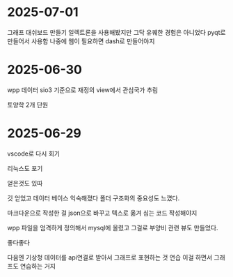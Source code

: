 # 2025-07-01

그래프 대쉬보드 만들기 
일렉트론을 사용해봤지만 그닥 유퀘한 경험은 아니었다
pyqt로 만들어서 사용함
나중에 웹이 필요하면 dash로 만들어야지

# 2025-06-30

wpp 데이터 sio3 기준으로 재정의
view에서 관심국가 추림

토양학 2개 단원


# 2025-06-29

vscode로 다시 회기

리눅스도 포기


얻은것도 있따

깃 얻었고
데이터 베이스 익숙해졌다
폴더 구조화의 중요성도 느꼈다.

마크다운으로 작성한 걸 json으로 바꾸고 텍스로 옮겨 심는 코드 작성해야지

wpp 파일을 엄격하게 정의해서 mysql에 올렸고
그걸로 부양비 관련 뷰도 만들었다.

좋다좋다

다음엔 기상청 데이터를 api연결로 받아서 그래프로 표현하는 것 연습
이걸 하면서 그래프도 연습하는 거지 


